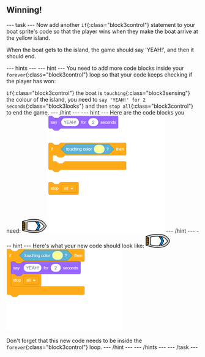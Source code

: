 ## Winning!

--- task ---
Now add another `if`{:class="block3control"} statement to your boat sprite's code so that the player wins when they make the boat arrive at the yellow island.

When the boat gets to the island, the game should say 'YEAH!', and then it should end.

--- hints ---
--- hint ---
You need to add more code blocks inside your `forever`{:class="block3control"} loop so that your code keeps checking if the player has won:

`if`{:class="block3control"} the boat is `touching`{:class="block3sensing"} the colour of the island, you need to `say 'YEAH!' for 2 seconds`{:class="block3looks"} and then `stop all`{:class="block3control"} to end the game.
--- /hint ---
--- hint ---
Here are the code blocks you need:
![boat-sprite](images/boat_resize.png)
![blocks_1545296691_8697186](images/blocks_1545296691_8697186.png)
--- /hint ---
--- hint ---
Here's what your new code should look like:
![boat-sprite](images/boat_resize.png)
![blocks_1545296692_9821148](images/blocks_1545296692_9821148.png)

Don't forget that this new code needs to be inside the `forever`{:class="block3control"} loop.
--- /hint ---
--- /hints ---
--- /task ---
